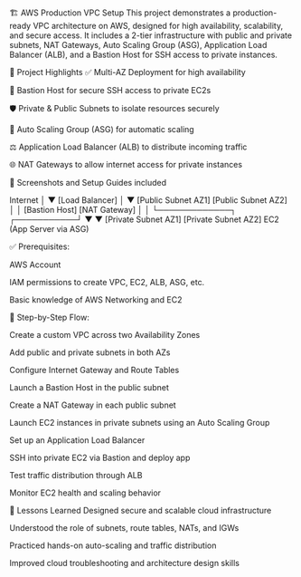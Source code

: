 🏗️ AWS Production VPC Setup
This project demonstrates a production-ready VPC architecture on AWS, designed for high availability, scalability, and secure access. It includes a 2-tier infrastructure with public and private subnets, NAT Gateways, Auto Scaling Group (ASG), Application Load Balancer (ALB), and a Bastion Host for SSH access to private instances.

📌 Project Highlights
✅ Multi-AZ Deployment for high availability

🔐 Bastion Host for secure SSH access to private EC2s

🛡️ Private & Public Subnets to isolate resources securely

🔄 Auto Scaling Group (ASG) for automatic scaling

⚖️ Application Load Balancer (ALB) to distribute incoming traffic

🌐 NAT Gateways to allow internet access for private instances

📸 Screenshots and Setup Guides included

Internet
   │
   ▼
[Load Balancer]
   │
   ▼
[Public Subnet AZ1]        [Public Subnet AZ2]
   │                             │
[Bastion Host]             [NAT Gateway]
   │                             │
   └─────────────┐   ┌───────────┘
                 ▼   ▼
        [Private Subnet AZ1]   [Private Subnet AZ2]
                EC2 (App Server via ASG)


✅ Prerequisites:

AWS Account

IAM permissions to create VPC, EC2, ALB, ASG, etc.

Basic knowledge of AWS Networking and EC2

📖 Step-by-Step Flow:

Create a custom VPC across two Availability Zones

Add public and private subnets in both AZs

Configure Internet Gateway and Route Tables

Launch a Bastion Host in the public subnet

Create a NAT Gateway in each public subnet

Launch EC2 instances in private subnets using an Auto Scaling Group

Set up an Application Load Balancer

SSH into private EC2 via Bastion and deploy app

Test traffic distribution through ALB

Monitor EC2 health and scaling behavior

🧠 Lessons Learned
Designed secure and scalable cloud infrastructure

Understood the role of subnets, route tables, NATs, and IGWs

Practiced hands-on auto-scaling and traffic distribution

Improved cloud troubleshooting and architecture design skills

